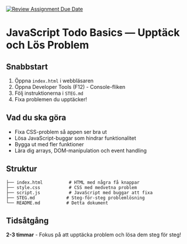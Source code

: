 [![Review Assignment Due Date](https://classroom.github.com/assets/deadline-readme-button-22041afd0340ce965d47ae6ef1cefeee28c7c493a6346c4f15d667ab976d596c.svg)](https://classroom.github.com/a/38inlY-M)
# JavaScript Todo Basics — Upptäck och Lös Problem

## Snabbstart
1. Öppna `index.html` i webbläsaren
2. Öppna Developer Tools (F12) - Console-fliken
3. Följ instruktionerna i `STEG.md`
4. Fixa problemen du upptäcker!

## Vad du ska göra
- Fixa CSS-problem så appen ser bra ut
- Lösa JavaScript-buggar som hindrar funktionalitet
- Bygga ut med fler funktioner
- Lära dig arrays, DOM-manipulation och event handling

## Struktur
```
├── index.html          # HTML med några få knappar
├── style.css           # CSS med medvetna problem
├── script.js           # JavaScript med buggar att fixa
├── STEG.md            # Steg-för-steg problemlösning
└── README.md          # Detta dokument
```

## Tidsåtgång
**2-3 timmar** - Fokus på att upptäcka problem och lösa dem steg för steg!

